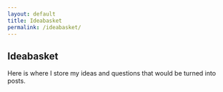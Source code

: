 ```yaml
---
layout: default
title: Ideabasket
permalink: /ideabasket/
---
```


## Ideabasket

Here is where I store my ideas and questions that would be turned into posts.

